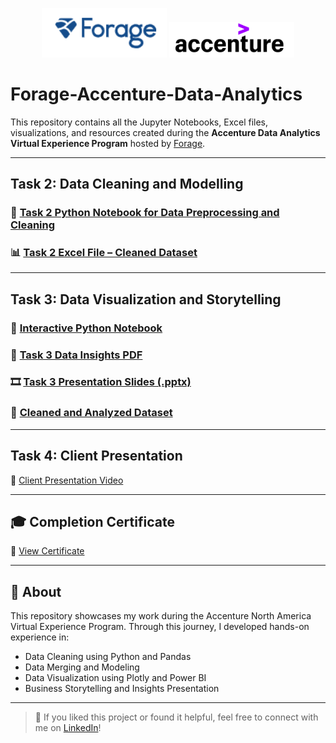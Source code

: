 <p align="center">
  <img src="https://github.com/Abishekrajeshh/Forage-Accenture-Data-Analytics/blob/main/Forage%20Logo.PNG?raw=true" alt="Forage Logo" width="200"/>
  <img src="https://github.com/Abishekrajeshh/Forage-Accenture-Data-Analytics/blob/main/Accenture%20Logo.PNG?raw=true" alt="Accenture Logo" width="200"/>
</p>

# Forage-Accenture-Data-Analytics

This repository contains all the Jupyter Notebooks, Excel files, visualizations, and resources created during the **Accenture Data Analytics Virtual Experience Program** hosted by [Forage](https://www.theforage.com/).

---

## Task 2: Data Cleaning and Modelling

### 📓 [Task 2 Python Notebook for Data Preprocessing and Cleaning](https://github.com/Abishekrajeshh/Forage-Accenture-Data-Analytics/blob/main/Task%202%3A%20Data%20Cleaning%20and%20Modelling/Forage%20Accenture%20Data%20Analytics%20Task%202%20-%20Data%20Cleaning%20and%20Modelling.ipynb)

### 📊 [Task 2 Excel File – Cleaned Dataset](https://github.com/Abishekrajeshh/Forage-Accenture-Data-Analytics/blob/main/Task%202%3A%20Data%20Cleaning%20and%20Modelling/Cleaned%20Dataset.xlsx)

---

## Task 3: Data Visualization and Storytelling

### 🧪 [Interactive Python Notebook](https://github.com/Abishekrajeshh/Forage-Accenture-Data-Analytics/blob/main/Task%203%3A%20Data%20Visualization%20and%20Storytelling/Forage%20Accenture%20Data%20Analytics%20Task%203%20-%20Data%20Visualization%20and%20Storytelling.ipynb)

### 📝 [Task 3 Data Insights PDF](https://github.com/Abishekrajeshh/Forage-Accenture-Data-Analytics/blob/main/Task%203%3A%20Data%20Visualization%20and%20Storytelling/Forage%20Accenture%20Data%20Analytics%20Task%203%20-%20Data%20Visualization%20and%20Storytelling.pdf)

### 🎞️ [Task 3 Presentation Slides (.pptx)](https://github.com/Abishekrajeshh/Forage-Accenture-Data-Analytics/blob/main/Task%203%3A%20Data%20Visualization%20and%20Storytelling/Forage%20Accenture%20Data%20Analytics%20Task%203%20-%20Data%20Visualization%20and%20Storytelling.pptx)

### 📂 [Cleaned and Analyzed Dataset](https://github.com/Abishekrajeshh/Forage-Accenture-Data-Analytics/blob/main/Task%203%3A%20Data%20Visualization%20and%20Storytelling/Cleaned%20Dataset.xlsx)

---

## Task 4: Client Presentation

🎥 [Client Presentation Video](https://github.com/Abishekrajeshh/Forage-Accenture-Data-Analytics/blob/main/Task%204%3A%20Client%20Presentation/Client%20Presentation.mp4)

---

## 🎓 Completion Certificate

📄 [View Certificate](https://github.com/Abishekrajeshh/Forage-Accenture-Data-Analytics/blob/main/Completion%20Certificate.pdf)

---

## 🧠 About

This repository showcases my work during the Accenture North America Virtual Experience Program. Through this journey, I developed hands-on experience in:

- Data Cleaning using Python and Pandas  
- Data Merging and Modeling  
- Data Visualization using Plotly and Power BI  
- Business Storytelling and Insights Presentation

---

> 💬 If you liked this project or found it helpful, feel free to connect with me on [LinkedIn](https://www.linkedin.com/in/abishekrajesh/)!

